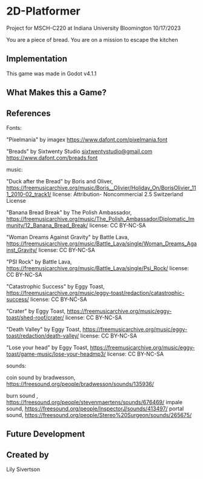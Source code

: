 # 2D-Platformer
Project for MSCH-C220 at Indiana University Bloomington
10/17/2023

You are a piece of bread. You are on a mission to escape the kitchen

## Implementation
This game was made in Godot v4.1.1


## What Makes this a Game?

## References
Fonts: 
	
"Pixelmania" by imagex
https://www.dafont.com/pixelmania.font

"Breads" by Sixtwenty Studio
sixtwentystudio@gmail.com
https://www.dafont.com/breads.font

music:
	
"Duck after the Bread" by Boris and Oliver, https://freemusicarchive.org/music/Boris__Olivier/Holiday_On/BorisOlivier_111_2010-02_track1/
license: Attribution- Noncommercial 2.5 Switzerland License

"Banana Bread Break" by The Polish Ambassador, https://freemusicarchive.org/music/The_Polish_Ambassador/Diplomatic_Immunity/12_Banana_Bread_Break/
license: CC BY-NC-SA

"Woman Dreams Against Gravity" by Battle Lava, https://freemusicarchive.org/music/Battle_Lava/single/Woman_Dreams_Against_Gravity/
license: CC BY-NC-SA

"PSI Rock" by Battle Lava, https://freemusicarchive.org/music/Battle_Lava/single/Psi_Rock/
license: CC BY-NC-SA

"Catastrophic Success" by Eggy Toast, https://freemusicarchive.org/music/eggy-toast/redaction/catastrophic-success/
license: CC BY-NC-SA

"Crater" by Eggy Toast, https://freemusicarchive.org/music/eggy-toast/shed-roof/crater/
license: CC BY-NC-SA

"Death Valley" by Eggy Toast, https://freemusicarchive.org/music/eggy-toast/redaction/death-valley/
license: CC BY-NC-SA

"Lose your head" by Eggy Toast, https://freemusicarchive.org/music/eggy-toast/game-music/lose-your-headmp3/
license: CC BY-NC-SA

sounds: 

coin sound by bradwesson, https://freesound.org/people/bradwesson/sounds/135936/

burn sound , https://freesound.org/people/stevenmaertens/sounds/676469/
impale sound, https://freesound.org/people/InspectorJ/sounds/413497/
portal sound, https://freesound.org/people/Stereo%20Surgeon/sounds/265675/
	
## Future Development



## Created by
Lily Sivertson
